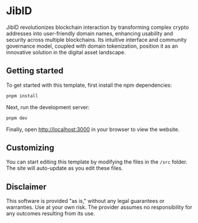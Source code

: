 # JibID

JibID revolutionizes blockchain interaction by transforming complex crypto addresses into user-friendly domain names, enhancing usability and security across multiple blockchains. Its intuitive interface and community governance model, coupled with domain tokenization, position it as an innovative solution in the digital asset landscape.


## Getting started

To get started with this template, first install the npm dependencies:

```bash
pnpm install
```

Next, run the development server:

```bash
pnpm dev
```

Finally, open [http://localhost:3000](http://localhost:3000) in your browser to view the website.

## Customizing

You can start editing this template by modifying the files in the `/src` folder. The site will auto-update as you edit these files.

## Disclaimer

This software is provided "as is," without any legal guarantees or warranties. Use at your own risk. The provider assumes no responsibility for any outcomes resulting from its use.





